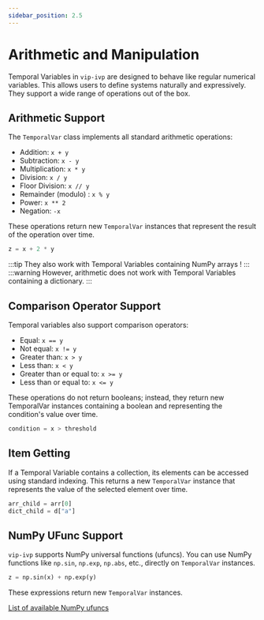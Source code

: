```yaml
---
sidebar_position: 2.5
---
```


# Arithmetic and Manipulation

Temporal Variables in `vip-ivp` are designed to behave like regular numerical variables. This allows users to define systems naturally and expressively. They support a wide range of operations out of the box.

## Arithmetic Support

The `TemporalVar` class implements all standard arithmetic operations:

- Addition: `x + y`
- Subtraction: `x - y`
- Multiplication: `x * y`
- Division: `x / y`
- Floor Division: `x // y`
- Remainder (modulo) : `x % y`
- Power: `x ** 2`
- Negation: `-x`

These operations return new `TemporalVar` instances that represent the result of the operation over time.

```python
z = x + 2 * y
```

:::tip
They also work with Temporal Variables containing NumPy arrays !
:::
:::warning
However, arithmetic does not work with Temporal Variables containing a dictionary.
:::

## Comparison Operator Support

Temporal variables also support comparison operators:

- Equal: `x == y`
- Not equal: `x != y`
- Greater than: `x > y`
- Less than: `x < y`
- Greater than or equal to: `x >= y`
- Less than or equal to: `x <= y`

These operations do not return booleans; instead, they return new TemporalVar instances containing a boolean and representing the condition's value over time.

```python
condition = x > threshold
```

## Item Getting

If a Temporal Variable contains a collection, its elements can be accessed using standard indexing. This returns a new `TemporalVar` instance that represents the value of the selected element over time.

```python
arr_child = arr[0]
dict_child = d["a"]
```

## NumPy UFunc Support

`vip-ivp` supports NumPy universal functions (ufuncs). You can use NumPy functions like `np.sin`, `np.exp`, `np.abs`, etc., directly on `TemporalVar` instances.

```python
z = np.sin(x) + np.exp(y)
```

These expressions return new `TemporalVar` instances.

[List of available NumPy ufuncs](https://numpy.org/doc/stable/reference/ufuncs.html)
